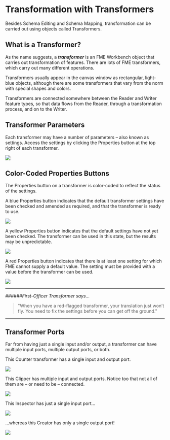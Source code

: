 # Transformation with Transformers #

Besides Schema Editing and Schema Mapping, transformation can be carried out using objects called Transformers.

## What is a Transformer? ##

As the name suggests, a ***transformer*** is an FME Workbench object that carries out transformation of features. There are lots of FME transformers, which carry out many different operations.

Transformers usually appear in the canvas window as rectangular, light-blue objects, although there are some transformers that vary from the norm with special shapes and colors.

Transformers are connected somewhere between the Reader and Writer feature types, so that data flows from the Reader, through a transformation process, and on to the Writer.


## Transformer Parameters ##
Each transformer may have a number of parameters – also known as settings. Access the settings by clicking the Properties button at the top right of each transformer.

![](https://raw.githubusercontent.com/FMEEvangelist/FME-Desktop-Basic-Training-Manual-Images/master/Img2.10.TransformerParameters.jpg)



## Color-Coded Properties Buttons ##
The Properties button on a transformer is color-coded to reflect the status of the settings.

A blue Properties button indicates that the default transformer settings have been checked and amended as required, and that the transformer is ready to use.

![](https://raw.githubusercontent.com/FMEEvangelist/FME-Desktop-Basic-Training-Manual-Images/master/Img2.11.TransformerParametersBlue.jpg)

A yellow Properties button indicates that the default settings have not yet been checked. The transformer can be used in this state, but the results may be unpredictable.

![](https://raw.githubusercontent.com/FMEEvangelist/FME-Desktop-Basic-Training-Manual-Images/master/Img2.12.TransformerParametersYellow.jpg)

A red Properties button indicates that there is at least one setting for which FME cannot supply a default value. The setting must be provided with a value before the transformer can be used.

![](https://raw.githubusercontent.com/FMEEvangelist/FME-Desktop-Basic-Training-Manual-Images/master/Img2.13.TransformerParametersRed.jpg)



----------
######*First-Officer Transformer says…*

> "When you have a red-flagged transformer, your translation just won’t fly. You need to fix the settings before you can get off the ground."

----------


## Transformer Ports ##
Far from having just a single input and/or output, a transformer can have multiple input ports, multiple output ports, or both.

This Counter transformer has a single input and output port.

![](https://raw.githubusercontent.com/FMEEvangelist/FME-Desktop-Basic-Training-Manual-Images/master/Img2.14.TransformerPortsSingle.jpg)

This Clipper has multiple input and output ports. Notice too that not all of them are – or need to be – connected.

![](https://raw.githubusercontent.com/FMEEvangelist/FME-Desktop-Basic-Training-Manual-Images/master/Img2.15.TransformerPostsMultiple.jpg)

This Inspector has just a single input port...

![](https://raw.githubusercontent.com/FMEEvangelist/FME-Desktop-Basic-Training-Manual-Images/master/Img2.16.TransformerPortInputOnly.jpg)

…whereas this Creator has only a single output port!

![](https://raw.githubusercontent.com/FMEEvangelist/FME-Desktop-Basic-Training-Manual-Images/master/Img2.17.TransformerPortOutputOnly.jpg)
